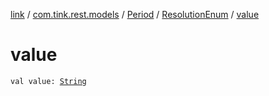 [link](../../../index.md) / [com.tink.rest.models](../../index.md) / [Period](../index.md) / [ResolutionEnum](index.md) / [value](./value.md)

# value

`val value: `[`String`](https://kotlinlang.org/api/latest/jvm/stdlib/kotlin/-string/index.html)